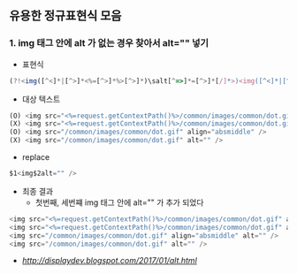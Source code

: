 ## 유용한 정규표현식 모음

### 1. img 태그 안에 alt 가 없는 경우 찾아서 alt="" 넣기
* 표현식
```javascript
(?!<img([^<]*|[^>]*<%=[^>]*%>[^>]*)\salt[^=>]*=[^>]*[/]*>)<img([^<]*|[^>]*<%=[^>]*%>[^>]*)\/>
```
* 대상 텍스트
```javascript
(O) <img src="<%=request.getContextPath()%>/common/images/common/dot.gif" align="absmiddle" />
(X) <img src="<%=request.getContextPath()%>/common/images/common/dot.gif" alt="" />
(O) <img src="/common/images/common/dot.gif" align="absmiddle" />
(X) <img src="/common/images/common/dot.gif" alt="" />
```
* replace
```javascript
$1<img$2alt="" />
```
* 최종 결과
  * 첫번째, 세번쨰 img 태그 안에 alt="" 가 추가 되었다
```javascript
<img src="<%=request.getContextPath()%>/common/images/common/dot.gif" align="absmiddle" alt="" />
<img src="<%=request.getContextPath()%>/common/images/common/dot.gif" alt="" />
<img src="/common/images/common/dot.gif" align="absmiddle" alt="" />
<img src="/common/images/common/dot.gif" alt="" />
```
* _http://displaydev.blogspot.com/2017/01/alt.html_
